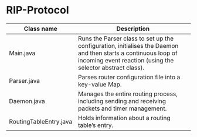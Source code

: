 # RIP-Protocol


Class name | Description
--- | --- 
Main.java | Runs the Parser class to set up the configuration, initialises the Daemon and then starts a continuous loop of incoming event reaction (using the selector abstract class). 
Parser.java | Parses router configuration file into a key-value Map.
Daemon.java | Manages the entire routing process, including sending and receiving packets and timer management.
RoutingTableEntry.java | Holds information about a routing table’s entry.
